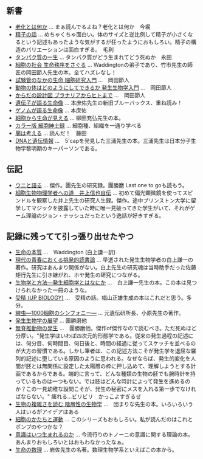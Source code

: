 ## 新書
- [老化とは何か](https://www.iwanami.co.jp/book/b268116.html) ... まぁ読んでるよね？老化とは何か　今堀
- [精子の話](https://www.amazon.co.jp/dp/4004308925) ... めちゃくちゃ面白い。体のサイズと逆比例して精子が小さくなるという記述もあったような気がするが狂ったようにおもしろい。精子の構造のバリエーションは面白すぎる。　毛利
- [タンパク質の一生](https://www.amazon.co.jp/dp/400431139X) ... タンパク質がどう生まれてどう死ぬか　永田
- [細胞の社会 生命秩序をさぐる](https://www.amazon.co.jp/dp/4061326872) ... Waddingtonの弟子であり、竹市先生の師匠の岡田節人先生の本。全てハズレなし！
- [試験管のなかの生命 細胞研究入門](https://www.amazon.co.jp/dp/4004203872) ...　岡田節人　
- [動物の体はどのようにしてできるか 発生生物学入門](https://www.amazon.co.jp/dp/B000J7SAQU) ...　岡田節人　
- [からだの設計図 プラナリアからヒトまで](https://www.amazon.co.jp/dp/4004303583) ...　岡田節人　
- [遺伝子が語る生命像](https://www.amazon.co.jp/dp/4061326449) ...  本庶佑先生の新旧ブルーバックス、重ね読み！　
- [ゲノムが語る生命像](https://www.amazon.co.jp/dp/406257800X) ... 本庶佑
- [細胞から生命が見える](https://www.amazon.co.jp/dp/4004303877) ... 柳田充弘先生の本。
- [カラー版 細胞紳士録](https://www.amazon.co.jp/dp/4004308801) ... 細胞種、組織を一通り学べる
- [腸は考える](https://www.amazon.co.jp/dp/4004301912) ... 読んだ！　藤田
- [DNAと遺伝情報](https://www.amazon.co.jp/dp/4004202655) ...　5'capを発見した三浦先生の本。三浦先生は日本分子生物学黎明期のキーパーソンである。

## 伝記
- [ウニと語る](https://www.amazon.co.jp/dp/4762205133) ... 傑作。團先生の研究録。團勝磨 Last one to goも読もう。
- [細胞生物物理学者への道　井上信也自伝](https://www.amazon.co.jp/dp/4791769996) ... 初めて偏光顕微鏡を使ってスピンドルを観察した井上先生の研究人生録。傑作。途中プリンストン大学に留学してマジックを披露していた時に唯一見破ってきた学生がいて、それがゲーム理論のジョン・ナッシュだったという逸話が好きすぎる。

## 記録に残ってて引っ張り出せたやつ
- [生命の本質](https://www.amazon.co.jp/dp/B000JAGA78) ...　Waddington (白上謙一訳)
- [現代の青春におくる挑発的読書論](https://www.amazon.co.jp/dp/B000J9D1AS) ... 早逝された発生生物学者の白上謙一の著作。研究はあんまり関係がない。白上先生の研究魂は当時助手だった佐藤矩行先生に引き継がれ、ホヤ発生の研究につながる。
- [生物学と方法―発生細胞学とはなにか](https://www.amazon.co.jp/dp/B000JA2JAU) ...　白上謙一先生の本。この本は見つけられなかった一冊のような。
- [受精 (UP BIOLOGY)](https://www.hmv.co.jp/artist_%E6%A4%99%E5%B1%B1%E6%AD%A3%E9%9B%84_200000000438460/item_%E5%8F%97%E7%B2%BE-UP-BIOLOGY_4285779) ...　受精の話。椙山正雄生成の本はこれだと思う。多分。
- [線虫―1000細胞のシンフォニー―](https://www.kyoritsu-pub.co.jp/bookdetail/9784320054554) ... 元遺伝研所長、小原先生の著作。
- [発生生物学の展望](https://www.amazon.co.jp/dp/4582508103) ... 團勝磨他
- [無脊椎動物の発生](https://www.amazon.co.jp/dp/4563038083) ...　團勝磨他。傑作of傑作なので読むべき。ただ死ぬほど分厚い。"発生学はいわば四次元的形態学である。従来の発生過程の記述には、何分目、何時間目、何日後と、時間の経過に従ってスケッチを並べるのが大方の習慣である。しかし筆者は、この記述方法こそが発生学を退屈な羅列的記述に堕している原因のように思われる。なぜならば、発生的変化を人間が胚とは無関係に設定した太陽暦の枠に押し込めて、理解しようとする計画であるからである。端的に言って、どんな種類の生物の胚でも腕時計を持っているものは一つもない。では胚はどんな時計によって発生を進めるのか？この一見幼稚な設問こそが、発生の秘密にメスを入れる第一歩でなければならない。" 痺れる...ビリビリ　かっこよすぎるぜ
- [生物の複雑さを読む 階層性の生物学](https://www.amazon.co.jp/dp/4582546307) ...　団まりな先生の本。いろいろいう人はいるがアイデアはある
- [細胞のかたちと運動](https://www.amazon.co.jp/dp/4320055446) ... このシリーズもおもしろい。私が読んだのはこれとポンプのやつかな？
- [意識はいつ生まれるのか](https://www.amazon.co.jp/dp/B01GJOQSO2) ... 今流行りのトノーニの意識に関する理論の本。あんまりおもしろいとはおもわなかったなぁ。
- [生命の数理](https://www.amazon.co.jp/dp/4320056620/) ... 岩佐先生の名著。数理生物学系といえばこの本から。
